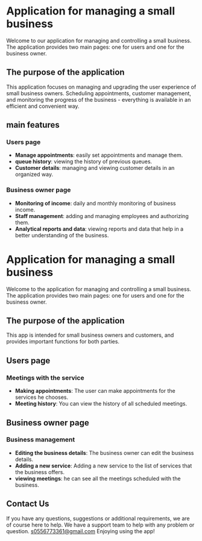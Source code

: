 # Application for managing a small business


Welcome to our application for managing and controlling a small business. The application provides two main pages: one for users and one for the business owner.

## The purpose of the application

This application focuses on managing and upgrading the user experience of small business owners. Scheduling appointments, customer management, and monitoring the progress of the business - everything is available in an efficient and convenient way.

## main features

### Users page

- **Manage appointments**: easily set appointments and manage them.
- **queue history**: viewing the history of previous queues.
- **Customer details**: managing and viewing customer details in an organized way.

### Business owner page

- **Monitoring of income**: daily and monthly monitoring of business income.
- **Staff management**: adding and managing employees and authorizing them.
- **Analytical reports and data**: viewing reports and data that help in a better understanding of the business.


# Application for managing a small business


Welcome to the application for managing and controlling a small business. The application provides two main pages: one for users and one for the business owner.

## The purpose of the application

This app is intended for small business owners and customers, and provides important functions for both parties.

## Users page

### Meetings with the service

- **Making appointments**: The user can make appointments for the services he chooses.
- **Meeting history**: You can view the history of all scheduled meetings.

## Business owner page

### Business management

- **Editing the business details**: The business owner can edit the business details.
- **Adding a new service**: Adding a new service to the list of services that the business offers.
- **viewing meetings**: he can see all the meetings scheduled with the business.


## Contact Us

If you have any questions, suggestions or additional requirements, we are of course here to help. We have a support team to help with any problem or question.
s0556773361@gmail.com
Enjoying using the app!
